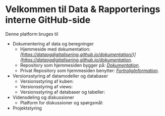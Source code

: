 # Velkommen til Data & Rapporterings interne GitHub-side

Denne platform bruges til 
- Dokumentering af data og beregninger 
  - Hjemmeside med dokumentation: *[https://dataogdigitalisering.github.io/dokumentation/)](https://dataogdigitalisering.github.io/dokumentation*.
  - Repository som hjemmesiden bygger på: *[Dokumentation](https://github.com/DataOgDigitalisering/dokumentation)*.
  - Privat Repository som hjemmesiden benytter:  *[FortroligInformation](https://github.com/DataOgDigitalisering/FortroligInformation)*.
- Versionsstyring af datamodeller og databaser
  - Versionsstyring af kuben: 
  - Versionsstyring af views:
  - Versionsstyring af databaser og tabeller: 
- Vidensdeling og diskussioner
  - Platform for diskussioner og spørgsmål:
- Projektstyring
